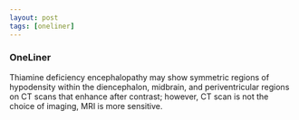 ```yaml
---
layout: post
tags: [oneliner]
---
```



### OneLiner

Thiamine deficiency encephalopathy may show symmetric regions of hypodensity within the diencephalon, midbrain, and periventricular regions on CT scans that enhance after contrast; however, CT scan is not the choice of imaging, MRI is more sensitive.

